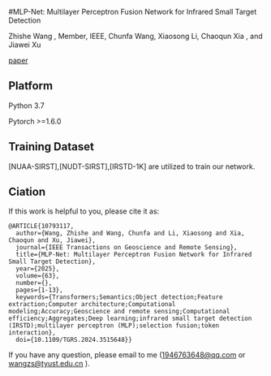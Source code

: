 #MLP-Net: Multilayer Perceptron Fusion Network
for Infrared Small Target Detection

Zhishe Wang , Member, IEEE, Chunfa Wang, Xiaosong Li, Chaoqun Xia , and Jiawei Xu

[paper](https://ieeexplore.ieee.org/document/10793117)

## Platform
Python 3.7

Pytorch >=1.6.0

## Training Dataset

[NUAA-SIRST],[NUDT-SIRST],[IRSTD-1K] are utilized to train our network.

## Ciation
If this work is helpful to you, please cite it as:
```
@ARTICLE{10793117,
  author={Wang, Zhishe and Wang, Chunfa and Li, Xiaosong and Xia, Chaoqun and Xu, Jiawei},
  journal={IEEE Transactions on Geoscience and Remote Sensing}, 
  title={MLP-Net: Multilayer Perceptron Fusion Network for Infrared Small Target Detection}, 
  year={2025},
  volume={63},
  number={},
  pages={1-13},
  keywords={Transformers;Semantics;Object detection;Feature extraction;Computer architecture;Computational modeling;Accuracy;Geoscience and remote sensing;Computational efficiency;Aggregates;Deep learning;infrared small target detection (IRSTD);multilayer perceptron (MLP);selection fusion;token interaction},
  doi={10.1109/TGRS.2024.3515648}}
 ```
If you have any question, please email to me (1946763648@qq.com or wangzs@tyust.edu.cn ).
